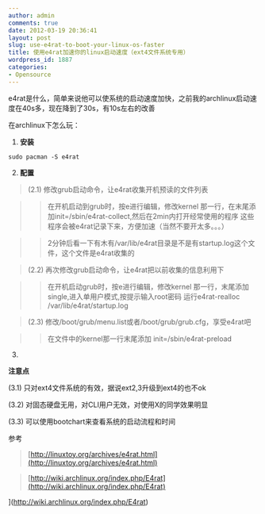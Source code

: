 ```yaml
---
author: admin
comments: true
date: 2012-03-19 20:36:41
layout: post
slug: use-e4rat-to-boot-your-linux-os-faster
title: 使用e4rat加速你的linux启动速度（ext4文件系统专用）
wordpress_id: 1887
categories:
- Opensource
---
```


e4rat是什么，简单来说他可以使系统的启动速度加快，之前我的archlinux启动速度在40s多，现在降到了30s，有10s左右的改善

在archlinux下怎么玩：

  1. **安装**
    
    sudo pacman -S e4rat

  2. **配置**

> 

> 
> (2.1) 修改grub启动命令，让e4rat收集开机预读的文件列表
> 
> 

>
>> 

>> 
>> 在开机启动到grub时，按e进行编辑，修改kernel 那一行，在末尾添加init=/sbin/e4rat-collect,然后在2min内打开经常使用的程序 这些程序会被e4rat记录下来，方便加速（当然不要开太多。。。）
>> 
>> 

>> 
>> 2分钟后看一下有木有/var/lib/e4rat目录是不是有startup.log这个文件，这个文件是e4rat收集的
>> 
>> 

> 
> 

> 
> (2.2) 再次修改grub启动命令，让e4rat把以前收集的信息利用下
> 
> 

>
>> 

>> 
>> 在开机启动grub时，按e进行编辑，修改kernel 那一行，末尾添加single,进入单用户模式,按提示输入root密码 运行e4rat-realloc /var/lib/e4rat/startup.log
>> 
>> 

> 
> 

> 
> (2.3) 修改/boot/grub/menu.list或者/boot/grub/grub.cfg，享受e4rat吧
> 
> 

>
>> 

>> 
>> 在文件中的kernel那一行末尾添加 init=/sbin/e4rat-preload
>> 
>> 

> 
> 

  3. 

**注意点**

(3.1) 只对ext4文件系统的有效，据说ext2,3升级到ext4的也不ok

(3.2) 对固态硬盘无用，对CLI用户无效，对使用X的同学效果明显

(3.3) 可以使用bootchart来查看系统的启动流程和时间

参考

> 

> 
> [http://linuxtoy.org/archives/e4rat.html](http://linuxtoy.org/archives/e4rat.html)
> 
> 

> 
> [http://wiki.archlinux.org/index.php/E4rat](http://wiki.archlinux.org/index.php/E4rat)
> 
> 

](http://wiki.archlinux.org/index.php/E4rat)
> 
> 

